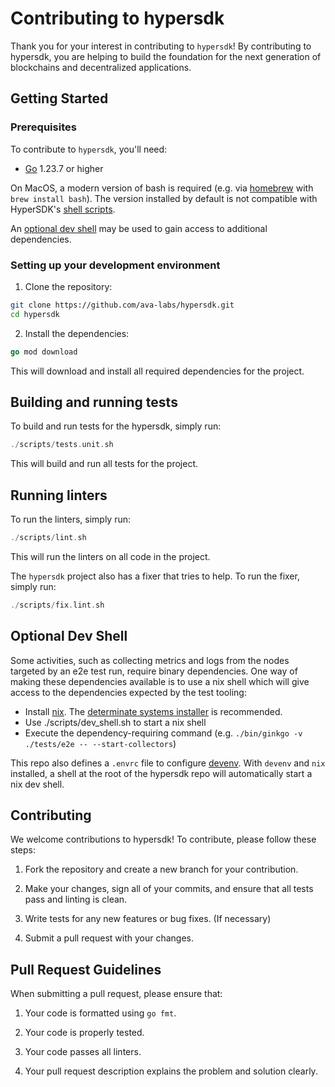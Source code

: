 # Contributing to hypersdk

Thank you for your interest in contributing to `hypersdk`! By contributing to hypersdk, you are helping to build the foundation for the next generation of blockchains and decentralized applications.

## Getting Started

### Prerequisites

To contribute to `hypersdk`, you'll need:

- [Go](https://golang.org/dl/) 1.23.7 or higher

On MacOS, a modern version of bash is required (e.g. via [homebrew](https://brew.sh/) with `brew install bash`). The version installed by default is not compatible with HyperSDK's [shell scripts](scripts).

An [optional dev shell](#optional-dev-shell) may be used to gain access to additional dependencies.

### Setting up your development environment

1. Clone the repository:

```bash
git clone https://github.com/ava-labs/hypersdk.git
cd hypersdk
```

2. Install the dependencies:

```go
go mod download
```

This will download and install all required dependencies for the project.

## Building and running tests

To build and run tests for the hypersdk, simply run:

```go
./scripts/tests.unit.sh
```

This will build and run all tests for the project.

## Running linters

To run the linters, simply run:

```go
./scripts/lint.sh
```

This will run the linters on all code in the project.

The `hypersdk` project also has a fixer that tries to help. To run the fixer, simply run:

```go
./scripts/fix.lint.sh
```

## Optional Dev Shell

Some activities, such as collecting metrics and logs from the nodes targeted by an e2e
test run, require binary dependencies. One way of making these dependencies available is
to use a nix shell which will give access to the dependencies expected by the test
tooling:

 - Install [nix](https://nixos.org/). The [determinate systems
   installer](https://github.com/DeterminateSystems/nix-installer?tab=readme-ov-file#install-nix)
   is recommended.
 - Use ./scripts/dev_shell.sh to start a nix shell
 - Execute the dependency-requiring command (e.g. `./bin/ginkgo -v ./tests/e2e -- --start-collectors`)

This repo also defines a `.envrc` file to configure [devenv](https://direnv.net/). With `devenv`
and `nix` installed, a shell at the root of the hypersdk repo will automatically start a nix dev
shell.

## Contributing

We welcome contributions to hypersdk! To contribute, please follow these steps:

1. Fork the repository and create a new branch for your contribution.

2. Make your changes, sign all of your commits, and ensure that all tests pass and linting is clean.

3. Write tests for any new features or bug fixes. (If necessary)

4. Submit a pull request with your changes.

## Pull Request Guidelines

When submitting a pull request, please ensure that:

1. Your code is formatted using `go fmt`.

2. Your code is properly tested.

3. Your code passes all linters.

4. Your pull request description explains the problem and solution clearly.
